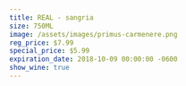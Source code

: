 ```yaml
---
title: REAL - sangria
size: 750ML
image: /assets/images/primus-carmenere.png
reg_price: $7.99
special_price: $5.99
expiration_date: 2018-10-09 00:00:00 -0600
show_wine: true
---
```


